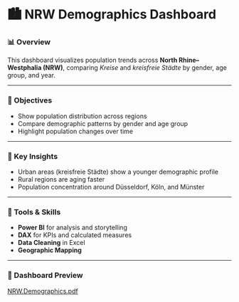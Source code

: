 # 🏙️ NRW Demographics Dashboard

### 📊 Overview
This dashboard visualizes population trends across **North Rhine–Westphalia (NRW)**, comparing *Kreise* and *kreisfreie Städte* by gender, age group, and year.

---

### 🎯 Objectives
- Show population distribution across regions  
- Compare demographic patterns by gender and age group  
- Highlight population changes over time  

---

### 🧠 Key Insights
- Urban areas (kreisfreie Städte) show a younger demographic profile  
- Rural regions are aging faster  
- Population concentration around Düsseldorf, Köln, and Münster  

---

### 🧰 Tools & Skills
- **Power BI** for analysis and storytelling  
- **DAX** for KPIs and calculated measures  
- **Data Cleaning** in Excel  
- **Geographic Mapping**  

---

### 📸 Dashboard Preview
[NRW.Demographics.pdf](https://github.com/user-attachments/files/22933923/NRW.Demographics.pdf)





